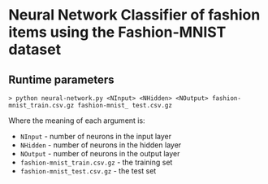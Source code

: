 # Neural Network Classifier of fashion items using the Fashion-MNIST dataset

## Runtime parameters
``> python neural-network.py <NInput> <NHidden> <NOutput> fashion-mnist_train.csv.gz
fashion-mnist_ test.csv.gz``

Where the meaning of each argument is:
* ``NInput`` - number of neurons in the input layer
* ``NHidden`` - number of neurons in the hidden layer
* ``NOutput`` - number of neurons in the output layer
* ``fashion-mnist_train.csv.gz`` - the training set
* ``fashion-mnist_test.csv.gz`` - the test set
